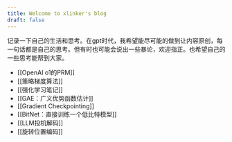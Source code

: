 ```yaml
---
title: Welcome to xlinker's blog
draft: false
---
```


记录一下自己的生活和思考。在gpt时代，我希望能尽可能的做到让内容原创，每一句话都是自己的思考。但有时也可能会说出一些暴论，欢迎指正。也希望自己的一些思考能帮到大家。


- [[OpenAI o1的PRM]]
- [[策略梯度算法]]
- [[强化学习笔记]]
- [[GAE：广义优势函数估计]]
- [[Gradient Checkpointing]]
- [[BitNet：直接训练一个低比特模型]]
- [[LLM投机解码]]
- [[旋转位置编码]]


